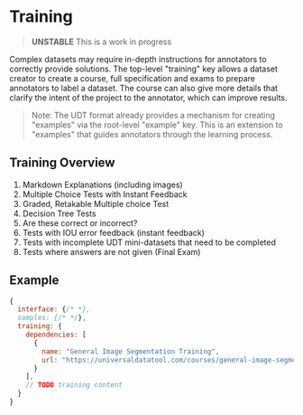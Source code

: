# Training

> **UNSTABLE** This is a work in progress

Complex datasets may require in-depth instructions for annotators to correctly provide solutions. The top-level "training" key allows
a dataset creator to create a course, full specification and exams to prepare annotators to label a dataset. The course can also give
more details that clarify the intent of the project to the annotator, which can improve results.

> Note: The UDT format already provides a mechanism for creating "examples" via the root-level "example" key. This is an
> extension to "examples" that guides annotators through the learning process.

## Training Overview

1. Markdown Explanations (including images)
2. Multiple Choice Tests with Instant Feedback
3. Graded, Retakable Multiple choice Test
4. Decision Tree Tests
5. Are these correct or incorrect?
6. Tests with IOU error feedback (instant feedback)
7. Tests with incomplete UDT mini-datasets that need to be completed
8. Tests where answers are not given (Final Exam)

## Example

```javascript
{
  interface: {/* *},
  samples: {/* */},
  training: {
    dependencies: [
      {
        name: "General Image Segmentation Training",
        url: "https://universaldatatool.com/courses/general-image-segmentation-training"
      }
    ],
    // TODO training content
  }
}
```
